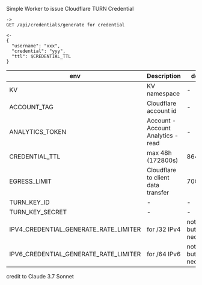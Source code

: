 Simple Worker to issue Cloudflare TURN Credential

```text
->
GET /api/credentials/generate for credential

<-
{
  "username": "xxx",
  "credential": "yyy",
  "ttl": $CREDENTIAL_TTL
}
```

| env      | Description | default |
| ----------- | ----------- | ----------- |
| KV | KV namespace | - |
| ACCOUNT_TAG | Cloudflare account id | - |
| ANALYTICS_TOKEN | Account - Account Analytics - read | - |
| CREDENTIAL_TTL | max 48h (172800s) | 86400 |
| EGRESS_LIMIT | Cloudflare to client data transfer | 700 |
| TURN_KEY_ID | - | - |
| TURN_KEY_SECRET | - | - |
| IPV4_CREDENTIAL_GENERATE_RATE_LIMITER | for /32 IPv4 | not set, but necessary |
| IPV6_CREDENTIAL_GENERATE_RATE_LIMITER | for /64 IPv6 | not set, but necessary |

credit to Claude 3.7 Sonnet

